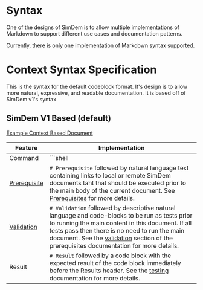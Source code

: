 # Syntax

One of the designs of SimDem is to allow multiple implementations of Markdown to support different use cases and documentation patterns.

Currently, there is only one implementation of Markdown syntax supported.

# Context Syntax Specification

This is the syntax for the default codeblock format.  It's design is to allow more natural, expressive, and readable documentation.  It is based off of SimDem v1's syntax

## SimDem V1 Based (default)

[Example Context Based Document](../content/simdem1/README.md)

Feature | Implementation 
--- | --- 
Command | \```shell
[Prerequisite](feature_prerequisite.md) | `# Prerequisite` followed by natural language text containing links to local or remote SimDem documents taht that should be executed prior to the main body of the current document. See [Prerequisites](https://github.com/Azure/simdem/tree/master/demo_scripts/simdem/prerequisites) for more details.
[Validation](feature_validation.md) | `# Validation` followed by descriptive natural language and code-blocks to be run as tests prior to running the main content in this document. If all tests pass then there is no need to run the main document. See the [validation](https://github.com/Azure/simdem/tree/master/demo_scripts/simdem/prerequisites#validation) section of the prerequisites documentation for more details.
Result | `# Result` followed by a code block with the expected result of the code block immediately before the Results header. See the [testing](https://github.com/Azure/simdem/tree/master/demo_scripts/simdem/test) documentation for more details.